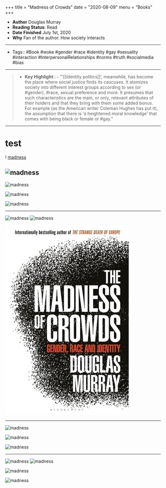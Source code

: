 +++
title = "Madness of Crowds"
date = "2020-08-09"
menu = "Books"
+++

- **Author** Douglas Murray
- **Reading Status**: Read
- **Date Finished** July 1st, 2020
- **Why** Fan of the author. How society interacts
-----------------------------------------
- Tags:: #Book #woke #gender #race #identity #gay #sexuality #interaction #InterpersonalRelationships #norms #truth #socialmedia #bias
-----------------------------------------
> - **Key Highlight**::
    - "‘[[Identity politics]]’, meanwhile, has become the place where social justice finds its caucuses. It atomizes society into different interest groups according to sex (or #gender), #race, sexual preference and more. It presumes that such characteristics are the main, or only, relevant attributes of their holders and that they bring with them some added bonus. For example (as the American writer Coleman Hughes has put it), the assumption that there is ‘a heightened moral knowledge’ that comes with being black or female or #gay."

-----------------------------------------
# test

! [madness](https://khongsao.github.io/cblog.github.io/images/madofc.jpg)

![madness](https://khongsao.github.io/cblog.github.io/images/madofc.jpg)
-----


![madness](https://github.com/KhongSao/cblog.github.io/static/images/madofc.jpg)

![madness](https://github.com/KhongSao/cblog.github.io/static/images/madofc.jpg)

![madness](https://github.com/KhongSao/cblog.github.io/static/images/madofc.jpg)

---

![madness](/static/images/madofc.jpg)
![madness](static/images/madofc.jpg)

![madness](/images/madofc.jpg)


------


![madness](https://github.com/KhongSao/cblog.github.io/static/image/madofc.jpg)

![madness](https://github.com/KhongSao/cblog.github.io/static/image/madofc.jpg)

![madness](https://github.com/KhongSao/cblog.github.io/static/image/madofc.jpg)

---

![madness](/static/image/madofc.jpg)
![madness](static/image/madofc.jpg)

![madness](/image/madofc.jpg)

![madness](image/madofc.jpg)
